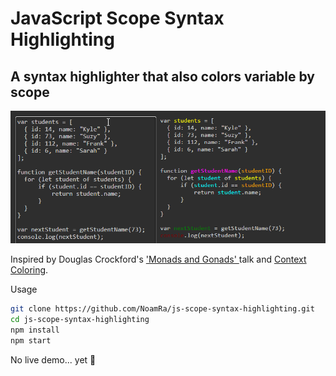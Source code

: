 # JavaScript Scope Syntax Highlighting

## A syntax highlighter that also colors variable by scope

![basic example](./src/docs/example.png "syntax highlighting simple example")

Inspired by Douglas Crockford's ['Monads and Gonads'
 ](https://www.youtube.com/watch?v=b0EF0VTs9Dc&t=899s) talk and [Context Coloring](https://daniellamb.com/JavaScript-Scope-Context-Coloring/example/scope-coloring.html).

Usage
```sh
git clone https://github.com/NoamRa/js-scope-syntax-highlighting.git
cd js-scope-syntax-highlighting
npm install
npm start
```

No live demo... yet 🤞